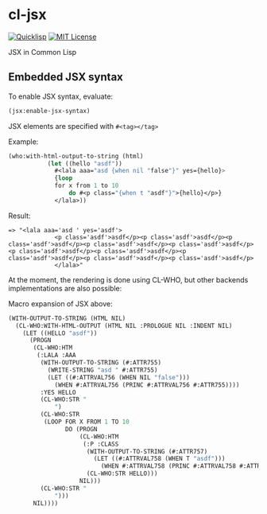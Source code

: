 # cl-jsx

[![Quicklisp](http://quickdocs.org/badge/cl-jsx.svg)](http://quickdocs.org/cl-jsx/)
[![MIT License](https://img.shields.io/badge/license-MIT-blue.svg)](./LICENSE)

JSX in Common Lisp

## Embedded JSX syntax

To enable JSX syntax, evaluate:

```lisp
(jsx:enable-jsx-syntax)
```

JSX elements are specified with ``#<tag></tag>``

Example:

```lisp
(who:with-html-output-to-string (html) 
           (let ((hello "asdf")) 
             #<lala aaa="asd {when nil "false"}" yes={hello}>
             {loop 
             for x from 1 to 10
                 do #<p class="{when t "asdf"}">{hello}</p>}
             </lala>))
```
Result:

```
=> "<lala aaa='asd ' yes='asdf'>
             <p class='asdf'>asdf</p><p class='asdf'>asdf</p><p class='asdf'>asdf</p><p class='asdf'>asdf</p><p class='asdf'>asdf</p><p class='asdf'>asdf</p><p class='asdf'>asdf</p><p class='asdf'>asdf</p><p class='asdf'>asdf</p><p class='asdf'>asdf</p>
             </lala>"
```

At the moment, the rendering is done using CL-WHO, but other backends implementations are also possible:

Macro expansion of JSX above:

```lisp
(WITH-OUTPUT-TO-STRING (HTML NIL)
  (CL-WHO:WITH-HTML-OUTPUT (HTML NIL :PROLOGUE NIL :INDENT NIL)
    (LET ((HELLO "asdf"))
      (PROGN
       (CL-WHO:HTM
        (:LALA :AAA
         (WITH-OUTPUT-TO-STRING (#:ATTR755)
           (WRITE-STRING "asd " #:ATTR755)
           (LET ((#:ATTRVAL756 (WHEN NIL "false")))
             (WHEN #:ATTRVAL756 (PRINC #:ATTRVAL756 #:ATTR755))))
         :YES HELLO
         (CL-WHO:STR "
             ")
         (CL-WHO:STR
          (LOOP FOR X FROM 1 TO 10
                DO (PROGN
                    (CL-WHO:HTM
                     (:P :CLASS
                      (WITH-OUTPUT-TO-STRING (#:ATTR757)
                        (LET ((#:ATTRVAL758 (WHEN T "asdf")))
                          (WHEN #:ATTRVAL758 (PRINC #:ATTRVAL758 #:ATTR757))))
                      (CL-WHO:STR HELLO)))
                    NIL)))
         (CL-WHO:STR "
             ")))
       NIL))))
```
